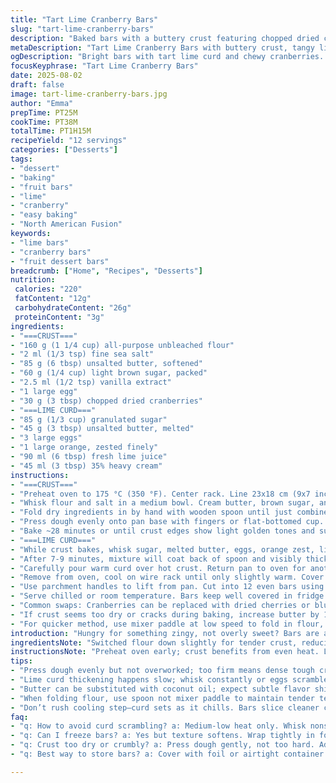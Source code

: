 ```yaml
---
title: "Tart Lime Cranberry Bars"
slug: "tart-lime-cranberry-bars"
description: "Baked bars with a buttery crust featuring chopped dried cranberries and a tangy lime curd filling. The crust balances softness and crispness, with a hint of vanilla. Lime curd cooks slowly thickening over gentle heat, enriched with cream and whole eggs, delivering vibrant citrus notes. Chopped cranberries add subtle chew and bursts of tartness. Can swap butter for coconut oil, and cane sugar for brown sugar for caramel hints. Cool bars fully before slicing for clean edges. Store chilled. Ideal for when craving bright, zesty sweets that aren’t candy-sweet or heavy."
metaDescription: "Tart Lime Cranberry Bars with buttery crust, tangy lime curd, bursts of dried cranberries. Chill fully for clean slices. Bright citrus notes stand out."
ogDescription: "Bright bars with tart lime curd and chewy cranberries. Buttery crust, cool fully before cutting. Great chilled, keeps 4 days in fridge."
focusKeyphrase: "Tart Lime Cranberry Bars"
date: 2025-08-02
draft: false
image: tart-lime-cranberry-bars.jpg
author: "Emma"
prepTime: PT25M
cookTime: PT38M
totalTime: PT1H15M
recipeYield: "12 servings"
categories: ["Desserts"]
tags:
- "dessert"
- "baking"
- "fruit bars"
- "lime"
- "cranberry"
- "easy baking"
- "North American Fusion"
keywords:
- "lime bars"
- "cranberry bars"
- "fruit dessert bars"
breadcrumb: ["Home", "Recipes", "Desserts"]
nutrition: 
 calories: "220"
 fatContent: "12g"
 carbohydrateContent: "26g"
 proteinContent: "3g"
ingredients:
- "===CRUST==="
- "160 g (1 1/4 cup) all-purpose unbleached flour"
- "2 ml (1/3 tsp) fine sea salt"
- "85 g (6 tbsp) unsalted butter, softened"
- "60 g (1/4 cup) light brown sugar, packed"
- "2.5 ml (1/2 tsp) vanilla extract"
- "1 large egg"
- "30 g (3 tbsp) chopped dried cranberries"
- "===LIME CURD==="
- "85 g (1/3 cup) granulated sugar"
- "45 g (3 tbsp) unsalted butter, melted"
- "3 large eggs"
- "1 large orange, zested finely"
- "90 ml (6 tbsp) fresh lime juice"
- "45 ml (3 tbsp) 35% heavy cream"
instructions:
- "===CRUST==="
- "Preheat oven to 175 °C (350 °F). Center rack. Line 23x18 cm (9x7 inch) square pan with parchment, leaving 2 sides overhanging for easy lifting later."
- "Whisk flour and salt in a medium bowl. Cream butter, brown sugar, and vanilla in a large bowl with mixer until pale and fluffy. Add egg. Mix until just combined—overbeating makes crust too tough."
- "Fold dry ingredients in by hand with wooden spoon until just combined. Stir in cranberries last, crush a bit with fingers to release flavor."
- "Press dough evenly onto pan base with fingers or flat-bottomed cup. Pat firmly for even thickness but not overly compressed; want some flake, not concrete."
- "Bake ~28 minutes or until crust edges show light golden tones and surface springs back lightly when pressed. Slight crackling sounds from the oven is good sign."
- "===LIME CURD==="
- "While crust bakes, whisk sugar, melted butter, eggs, orange zest, lime juice, and cream in medium saucepan. Keep low heat on stove—medium-low works. Constantly whisk so curd thickens but doesn't scramble eggs."
- "After 7-9 minutes, mixture will coat back of spoon and visibly thicken. You’ll see steam rising, bubbles around edges but don’t let it boil vigorously—burns fast and grainy."
- "Carefully pour warm curd over hot crust. Return pan to oven for another 12 to 15 minutes. Top should look set with slight jiggle in middle—looks done but not rubbery. Insert toothpick; should come out mostly clean with slight sticky residue."
- "Remove from oven, cool on wire rack until only slightly warm. Cover loosely with foil and refrigerate at least 2 hours, ideally 3 or more—cooling solidifies the curd for neat cutting."
- "Use parchment handles to lift from pan. Cut into 12 even bars using sharp knife wiped between cuts to avoid crumb drag."
- "Serve chilled or room temperature. Bars keep well covered in fridge up to 4 days. Can freeze wrapped tightly for up to a month; thaw overnight in fridge."
- "Common swaps: Cranberries can be replaced with dried cherries or blueberries for different tart notes. Orange zest swaps in for lime zest for milder citrus aroma but keep lime juice for tang."
- "If crust seems too dry or cracks during baking, increase butter by 1 tbsp next time or press with wet fingers."
- "For quicker method, use mixer paddle at low speed to fold in flour, but hand folding preferred for more tender crust."
introduction: "Hungry for something zingy, not overly sweet? Bars are an underrated route — easy to nail once you learn the cues. First time burnt the curd—too quick on heat, suddenly scrambled eggs, chalky mess. Now, low and slow, whisking like mad. The crust needs patience too. Not just a base but a flavor carrier; you want soft chew but also that gentle snap when slicing. Brown sugar switched in here ‘cause pastes with vanilla better in crust than plain white. Cranberries chopped smaller—more burst, less chew-chunk. Citrus twist? Tried lemon but orange zest with lime juice hits bright but round — better balance. Whole eggs in curd bring body; whites alone too flimsy. Heavy cream adds silk, crucial; skip it and curd is thin, never sets. Watching the curd bubble slowly, smelling it thicken — that’s when patience pays. Slap in fridge, preferably overnight. Cuts clean, doesn’t stick like a glue trap on first try. Best chilled, no sogginess if sprung from pan smartly with parchment hooks. Bars store well, no sog or stale crust. Perfect to stash for unexpected guest or quick dessert fix."
ingredientsNote: "Switched flour down slightly for tender crust, reducing dryness risk. Salt a pinch less than usual for rounder sweetness; too much kills subtle citrus notes. Brown sugar chosen over white — deeper flavor but lighter quantity or crust turns soft like cake. Butter at room temp but not melted is key; melted makes crust oily and hardens unevenly. Cranberries chopped small for texture balance; whole bites distract from smooth lime filling. Lime mostly from juice, fresh always — bottled tastes harsh and ruins balance. Orange zest swapped in for lime zest to soften sharp edges from straight lime. Heavy cream added for richness and better curd set; skips mean runny bars. Fat+acid combo stabilizes eggs—curd too custardy without. Eggs fresh, room temp essential; cold eggs scrap juice from mixing effectively, risk lumps. If craving nutty twist, pine nuts toasted into crust is fun alternative, but not here—recipe nut-free for allergy ease. Substitute butter with coconut oil if dairy-free, but note crust flavor changes subtlety. Sugar can be swapped maple syrup/honey but adjust liquid balance, unpredictable texture. Overall, ingredient choices driven by experience aiming for balance, texture, and restraint."
instructionsNote: "Preheat oven early; crust benefits from even heat. Line pan tight with parchment; spillage later ruins bottom texture. Cream butter and sugar until pale; not just mixed but aerated for crumb lift. Egg added gradually to maintain emulsion; breaks mean greasy crust traps. Flour folded gently—over mixing = tough. Cranberries last to keep texture intact; any moisture off kills crust structure. Press dough evenly but not too firmly—over compacted crust turns rigid, no flake. Early golden on edges is best doneness cue—if crust bakes too long, dry. Lime curd cooked on medium-low, relentless whisking essential, no breaks. If whisk stops, risk clumps or burning. Thickening phase smells citrusy, steam veggies acidic punch. Pour carefully over hot crust—curd cooks further in oven, gently setting. Final bake time flexible; look for just-set jiggly top, toothpick test; no raw egg puddles. Cooling step non-negotiable; rushing slicing ruins bars—gooey, messy. Refrigerate minimum two hours; overnight best for clean cuts. Use sharp knife; wipe occasionally; crumbs ruin edges quickly. Stored bars last in fridge for 3-4 days without crust loss or curd weeping. Freezing works but texture changes slightly—thaw in fridge for best results. Tidbit: Use back of spoon pressure to test crust doneness; resists but not rock solid."
tips:
- "Press dough evenly but not overworked; too firm means dense tough crust, want flaky with subtle snap. Chilled butter soft, not melted builds crumb lift. Brown sugar swapped for caramel hint; white sugar dries crust fast. Cranberries chopped small—whole bites interrupt smooth curd mouthfeel. Oven sounds matter—light crackling signals crust done; too quiet means underbaked, too loud means burnt edges. Patience with folding flour; aggressive mixing kills crumb structure."
- "Lime curd thickening happens slow; whisk constantly or eggs scramble fast. Medium-low heat best; steam rising, bubbles at edges guides heat, not boiling. Thick enough when curd coats back of spoon. Pour gently over hot crust to further set in oven; heat from crust finishes curd cooking. Cool bars fully in fridge minimum 2 hours; cutting hot yields sloppy edges. Use sharp knife, wipe crumbs frequently to avoid ragged slices."
- "Butter can be substituted with coconut oil; expect subtle flavor shift, less dairy tone. Cane sugar swap brown sugar for softer sweetness profile. Orange zest replaces lime zest when sharpness is too much, but keep lime juice for tang balance. If crust cracks or looks dry mid-bake, add 1 tbsp butter next bake or press dough with damp fingers to prevent dryness."
- "When folding flour, use spoon not mixer paddle to maintain tender texture, but quicker to use mixer gently on low if short on time. Parchment lining with two sides overhanging prevents stickiness, easy bar removal. Test crust with back of spoon pressure; should resist but not rock hard. Refrigerate bars covered; can freeze tightly wrapped but expect slight texture change, thaw slow in fridge."
- "Don’t rush cooling step—curd sets as it chills. Bars slice cleaner cold. If edges crumble too much, sharper knife or chilled blade works better. Avoid overheating curd; rubbery top spoils texture. Common swaps: dried cherries or blueberries for cranberries add different tart notes; heavier fruit might wet crust slightly, reduce liquid next time. Patience on whisking curd pays off; breaks mean rebuild effort."
faq:
- "q: How to avoid curd scrambling? a: Medium-low heat only. Whisk nonstop, never leave unattended. Stop if mix looks thick. Bubbles at edges are good, full boil no. Pour curd warm not hot or risk cracking crust."
- "q: Can I freeze bars? a: Yes but texture softens. Wrap tightly in foil then bag. Thaw overnight fridge. Cutting frozen bars risks crumbling. Consume within month for best."
- "q: Crust too dry or crumbly? a: Press dough gently, not too hard. Add small extra butter next time. Over mixing flour toughens crust. Room temp eggs help emulsify better. Don’t skip vanilla; flavor helps mask dryness."
- "q: Best way to store bars? a: Cover with foil or airtight container in fridge up to 4 days. Chilled bars slice better. Freeze wrapped if no plan to eat soon, but track thawing times. Avoid moisture exposure; soggy crust kills texture."

---
```

